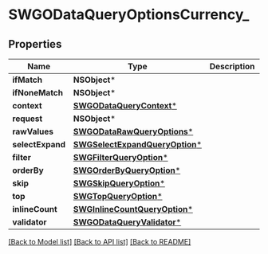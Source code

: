 # SWGODataQueryOptionsCurrency_

## Properties
Name | Type | Description | Notes
------------ | ------------- | ------------- | -------------
**ifMatch** | **NSObject*** |  | [optional] 
**ifNoneMatch** | **NSObject*** |  | [optional] 
**context** | [**SWGODataQueryContext***](SWGODataQueryContext.md) |  | [optional] 
**request** | **NSObject*** |  | [optional] 
**rawValues** | [**SWGODataRawQueryOptions***](SWGODataRawQueryOptions.md) |  | [optional] 
**selectExpand** | [**SWGSelectExpandQueryOption***](SWGSelectExpandQueryOption.md) |  | [optional] 
**filter** | [**SWGFilterQueryOption***](SWGFilterQueryOption.md) |  | [optional] 
**orderBy** | [**SWGOrderByQueryOption***](SWGOrderByQueryOption.md) |  | [optional] 
**skip** | [**SWGSkipQueryOption***](SWGSkipQueryOption.md) |  | [optional] 
**top** | [**SWGTopQueryOption***](SWGTopQueryOption.md) |  | [optional] 
**inlineCount** | [**SWGInlineCountQueryOption***](SWGInlineCountQueryOption.md) |  | [optional] 
**validator** | [**SWGODataQueryValidator***](SWGODataQueryValidator.md) |  | [optional] 

[[Back to Model list]](../README.md#documentation-for-models) [[Back to API list]](../README.md#documentation-for-api-endpoints) [[Back to README]](../README.md)


